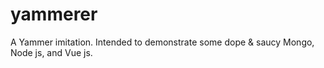 # yammerer
A Yammer imitation. Intended to demonstrate some dope &amp; saucy Mongo, Node js, and Vue js.

